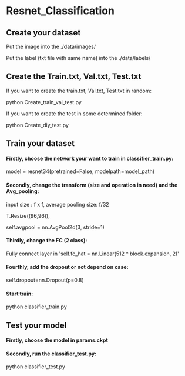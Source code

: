 # Resnet_Classification

## Create your dataset

 Put the image into the ./data/images/

 Put the label (txt file with same name) into the ./data/labels/



## Create the Train.txt, Val.txt, Test.txt

If you want to create the train.txt, Val.txt, Test.txt in random:

python Create_train_val_test.py

If you want to create the test in some determined folder:

python Create_diy_test.py



## Train your dataset

#### Firstly, choose the network your want to train in classifier_train.py:

model = resnet34(pretrained=False, modelpath=model_path)  

#### Secondly, change the  transform (size and operation in need) and the Avg_pooling:

input size : f x f, average pooling size: f/32

T.Resize((96,96)),

self.avgpool = nn.AvgPool2d(3, stride=1) 

#### Thirdly, change the  FC (2 class):

Fully connect layer in 'self.fc_hat = nn.Linear(512 * block.expansion, 2)'

#### Fourthly,  add the dropout or not depend on case: 

self.dropout=nn.Dropout(p=0.8)

#### Start train:

python classifier_train.py



## Test your model

#### Firstly, choose the model in params.ckpt 

#### Secondly, run the classifier_test.py:

python classifier_test.py

